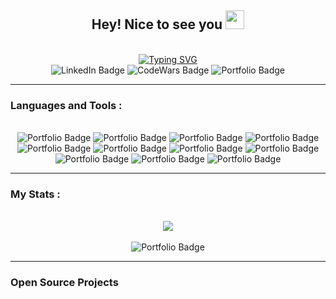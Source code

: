<div id="header" align="center">
  <h2>
    Hey! Nice to see you
    <img src="https://media.giphy.com/media/hvRJCLFzcasrR4ia7z/giphy.gif" width="30px"/>
  </h2>
  </br>
  <a href="https://git.io/typing-svg"><img src="https://readme-typing-svg.demolab.com?font=Fira+Code&pause=1000&color=36F79E&center=true&width=435&lines=Front-End+Web+Developer;Who+always+enjoys+a+challenge" alt="Typing SVG" /></a>
  
  <div id="badges">
    <img src="https://img.shields.io/badge/LinkedIn-blue?style=for-the-badge&logo=linkedin&logoColor=white" alt="LinkedIn Badge"/>
    <img src="https://img.shields.io/badge/CodeWars-red?style=for-the-badge&logo=codewars&logoColor=white" alt="CodeWars Badge"/>
    <img src="https://img.shields.io/badge/Portfolio-success?style=for-the-badge&logo=googlechrome&logoColor=white" alt="Portfolio Badge"/>
  </div>
</div>

---

### Languages and Tools :
</br>
<div align="center">
  <img src="https://img.shields.io/badge/JavaScript-323330?style=for-the-badge&logo=javascript&logoColor=F7DF1E" alt="Portfolio Badge"/>
  <img src="https://img.shields.io/badge/Python-3776AB?style=for-the-badge&logo=python&logoColor=white" alt="Portfolio Badge"/>
  <img src="https://img.shields.io/badge/Sass-CC6699?style=for-the-badge&logo=sass&logoColor=white" alt="Portfolio Badge"/>
  <img src="https://img.shields.io/badge/Git-orange?style=for-the-badge&logo=git&logoColor=white" alt="Portfolio Badge"/>
  <img src="https://img.shields.io/badge/React-0088CC?style=for-the-badge&logo=react&logoColor=white" alt="Portfolio Badge"/>
  <img src="https://img.shields.io/badge/HTML5-E34F26?style=for-the-badge&logo=html5&logoColor=white" alt="Portfolio Badge"/>
  <img src="https://img.shields.io/badge/CSS3-1F4690?style=for-the-badge&logo=css3&logoColor=white" alt="Portfolio Badge"/>
  <img src="https://img.shields.io/badge/NodeJS-43853D?style=for-the-badge&logo=node.js&logoColor=white" alt="Portfolio Badge"/>
  <img src="https://img.shields.io/badge/NPM-16213E?style=for-the-badge&logo=npm&logoColor=white" alt="Portfolio Badge"/>
  <img src="https://img.shields.io/badge/Webpack-30AADD?style=for-the-badge&logo=webpack&logoColor=white" alt="Portfolio Badge"/>
  <img src="https://img.shields.io/badge/Firebase-FAC213?style=for-the-badge&logo=firebase&logoColor=FF5B00" alt="Portfolio Badge"/>
</div>

---

### My Stats :
</br>
<div align="center">
  <a href="https://git.io/streak-stats"><img src="https://github-readme-streak-stats.herokuapp.com?user=Matvey1994&theme=radical&date_format=j%20M%5B%20Y%5D"/></a>
  </br></br>
  <img src="https://www.codewars.com/users/matvey1994/badges/large" alt="Portfolio Badge"/>
</div>




---

### Open Source Projects




   
         
        
        
        
          
            
              
            
            
              
              
            
          
          
            
              
            
          
        
      


